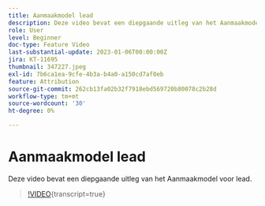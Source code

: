 ```yaml
---
title: Aanmaakmodel lead
description: Deze video bevat een diepgaande uitleg van het Aanmaakmodel voor lead.
role: User
level: Beginner
doc-type: Feature Video
last-substantial-update: 2023-01-06T00:00:00Z
jira: KT-11695
thumbnail: 347227.jpeg
exl-id: 7b6ca1ea-9cfe-4b3a-b4a0-a150cd7af0eb
feature: Attribution
source-git-commit: 262cb13fa02b32f7918ebd569720b80078c2b28d
workflow-type: tm+mt
source-wordcount: '30'
ht-degree: 0%

---
```


# Aanmaakmodel lead

Deze video bevat een diepgaande uitleg van het Aanmaakmodel voor lead.

>[!VIDEO](https://video.tv.adobe.com/v/347227/?learn=on){transcript=true}
